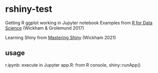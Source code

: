 # rshiny-test

Getting R ggplot working in Jupyter notebook
Examples from [R for Data Science](https://r4ds.had.co.nz/) (Wickham & Grolemund 2017)

Learning Shiny from [Mastering Shiny](https://mastering-shiny.org/) (Wickham 2021)

## usage

r.ipynb: execute in Jupyter
app.R: from R console, shiny::runApp()

